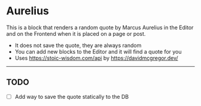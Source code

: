 # Aurelius

This is a block that renders a random quote by Marcus Aurelius in the Editor and on the Frontend when it is placed on a page or post.

- It does not save the quote, they are always random
- You can add new blocks to the Editor and it will find a quote for you
- Uses https://stoic-wisdom.com/api by https://davidmcgregor.dev/

---

## TODO

- [ ] Add way to save the quote statically to the DB
